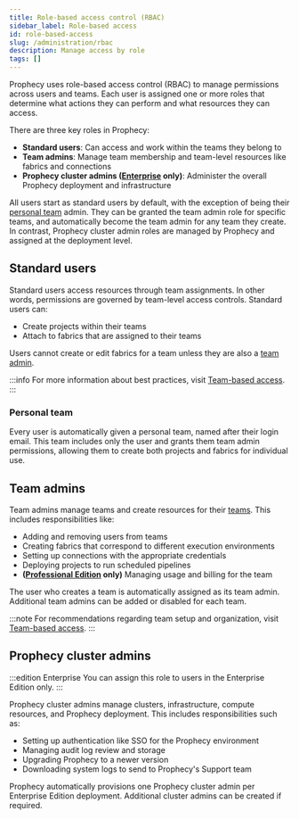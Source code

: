 ```yaml
---
title: Role-based access control (RBAC)
sidebar_label: Role-based access
id: role-based-access
slug: /administration/rbac
description: Manage access by role
tags: []
---
```


Prophecy uses role-based access control (RBAC) to manage permissions across users and teams. Each user is assigned one or more roles that determine what actions they can perform and what resources they can access.

There are three key roles in Prophecy:

- **Standard users**: Can access and work within the teams they belong to
- **Team admins**: Manage team membership and team-level resources like fabrics and connections
- **Prophecy cluster admins ([Enterprise](/getting-started/editions/) only)**: Administer the overall Prophecy deployment and infrastructure

All users start as standard users by default, with the exception of being their [personal team](#personal-team) admin. They can be granted the team admin role for specific teams, and automatically become the team admin for any team they create. In contrast, Prophecy cluster admin roles are managed by Prophecy and assigned at the deployment level.

## Standard users

Standard users access resources through team assignments. In other words, permissions are governed by team-level access controls. Standard users can:

- Create projects within their teams
- Attach to fabrics that are assigned to their teams

Users cannot create or edit fabrics for a team unless they are also a [team admin](#team-admins).

:::info
For more information about best practices, visit [Team-based access](/administration/team-based-access).
:::

### Personal team

Every user is automatically given a personal team, named after their login email. This team includes only the user and grants them team admin permissions, allowing them to create both projects and fabrics for individual use.

## Team admins

Team admins manage teams and create resources for their [teams](docs/administration/teams-users/teamuser.md). This includes responsibilities like:

- Adding and removing users from teams
- Creating fabrics that correspond to different execution environments
- Setting up connections with the appropriate credentials
- Deploying projects to run scheduled pipelines
- **([Professional Edition](/getting-started/editions/) only)** Managing usage and billing for the team

The user who creates a team is automatically assigned as its team admin. Additional team admins can be added or disabled for each team.

:::note
For recommendations regarding team setup and organization, visit [Team-based access](/administration/team-based-access).
:::

## Prophecy cluster admins

:::edition Enterprise
You can assign this role to users in the Enterprise Edition only.
:::

Prophecy cluster admins manage clusters, infrastructure, compute resources, and Prophecy deployment. This includes responsibilities such as:

- Setting up authentication like SSO for the Prophecy environment
- Managing audit log review and storage
- Upgrading Prophecy to a newer version
- Downloading system logs to send to Prophecy's Support team

Prophecy automatically provisions one Prophecy cluster admin per Enterprise Edition deployment. Additional cluster admins can be created if required.
